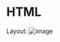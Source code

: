 # HTML

Layout:
![image](https://user-images.githubusercontent.com/9621306/148763878-c6218016-f344-45df-a1a9-e7e97fb9fb4b.png)
